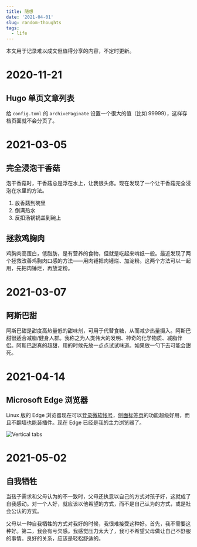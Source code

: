 ```yaml
---
title: 随想
date: '2021-04-01'
slug: random-thoughts
tags:
  - life
---
```


<!--more-->

本文用于记录难以成文但值得分享的内容，不定时更新。

# 2020-11-21

## Hugo 单页文章列表

给 `config.toml` 的 `archivePaginate` 设置一个很大的值（比如 99999），这样存档页面就不会分页了。

# 2021-03-05

## 完全浸泡干香菇

泡干香菇时，干香菇总是浮在水上，让我很头疼。现在发现了一个让干香菇完全浸泡在水里的方法。

1. 放香菇到碗里
1. 倒满热水
1. 反扣汤锅锅盖到碗上

## 拯救鸡胸肉

鸡胸肉高蛋白，低脂肪，是有营养的食物，但就是吃起来啃纸一般。最近发现了两个拯救改善鸡胸肉口感的方法——用肉锤把肉锤烂、加淀粉。这两个方法可以一起用，先把肉锤烂，再放淀粉。

# 2021-03-07

## 阿斯巴甜

阿斯巴甜是甜度高热量低的甜味剂，可用于代替食糖，从而减少热量摄入。阿斯巴甜很适合减脂/健身人群。我称之为人类伟大的发明、神奇的化学物质、减脂伴侣。阿斯巴甜真的超甜，用的时候先放一点点试试味道。如果放一勺下去可能会甜死。

# 2021-04-14

## Microsoft Edge 浏览器

Linux 版的 Edge 浏览器现在可以[登录微软帐号](https://techcommunity.microsoft.com/t5/articles/users-can-now-sign-in-and-sync-their-favorites-with-microsoft/m-p/2230134)，[侧面标签页](https://techcommunity.microsoft.com/t5/articles/vertical-tabs-preview-now-available-in-the-canary-and-dev/m-p/1823751)的功能超级好用，而且不翻墙也能装插件。现在 Edge 已经是我的主力浏览器了。

![Vertical tabs](https://techcommunity.microsoft.com/t5/image/serverpage/image-id/229553iB000EE470B363ACA/image-size/large?v=v2&px=999)

# 2021-05-02

## 自我牺牲

当孩子需求和父母认为的不一致时，父母还执意以自己的方式对孩子好，这就成了自我感动。对一个人好，就应该以他希望的方式，而不是自己认为的方式，或是社会公认的方式。

父母以一种自我牺牲的方式对我好的时候，我很难接受这种好。首先，我不需要这种好。第二，我会有亏欠感。我感觉压力太大了，我可不希望父母做让自己不舒服的事情。良好的关系，应该是轻松舒适的。
